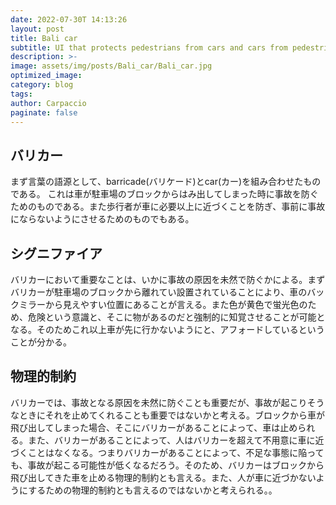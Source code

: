 ```yaml
---
date: 2022-07-30T 14:13:26
layout: post
title: Bali car
subtitle: UI that protects pedestrians from cars and cars from pedestrians
description: >-
image: assets/img/posts/Bali_car/Bali_car.jpg
optimized_image: 
category: blog
tags: 
author: Carpaccio
paginate: false
---
```


## バリカー

まず言葉の語源として、barricade(バリケード)とcar(カー)を組み合わせたものである。
これは車が駐車場のブロックからはみ出してしまった時に事故を防ぐためのものである。また歩行者が車に必要以上に近づくことを防ぎ、事前に事故にならないようにさせるためのものでもある。

## シグニファイア

バリカーにおいて重要なことは、いかに事故の原因を未然で防ぐかによる。まずバリカーが駐車場のブロックから離れてい設置されていることにより、車のバックミラーから見えやすい位置にあることが言える。また色が黄色で蛍光色のため、危険という意識と、そこに物があるのだと強制的に知覚させることが可能となる。そのためこれ以上車が先に行かないようにと、アフォードしているということが分かる。

## 物理的制約

バリカーでは、事故となる原因を未然に防ぐことも重要だが、事故が起こりそうなときにそれを止めてくれることも重要ではないかと考える。ブロックから車が飛び出してしまった場合、そこにバリカーがあることによって、車は止められる。また、バリカーがあることによって、人はバリカーを超えて不用意に車に近づくことはなくなる。つまりバリカーがあることによって、不足な事態に陥っても、事故が起こる可能性が低くなるだろう。そのため、バリカーはブロックから飛び出してきた車を止める物理的制約とも言える。また、人が車に近づかないようにするための物理的制約とも言えるのではないかと考えられる。。